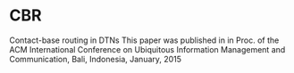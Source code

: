 # CBR
Contact-base routing in DTNs
This paper was published in in Proc. of the ACM International 
Conference on Ubiquitous Information Management and Communication, Bali, Indonesia, January, 2015
